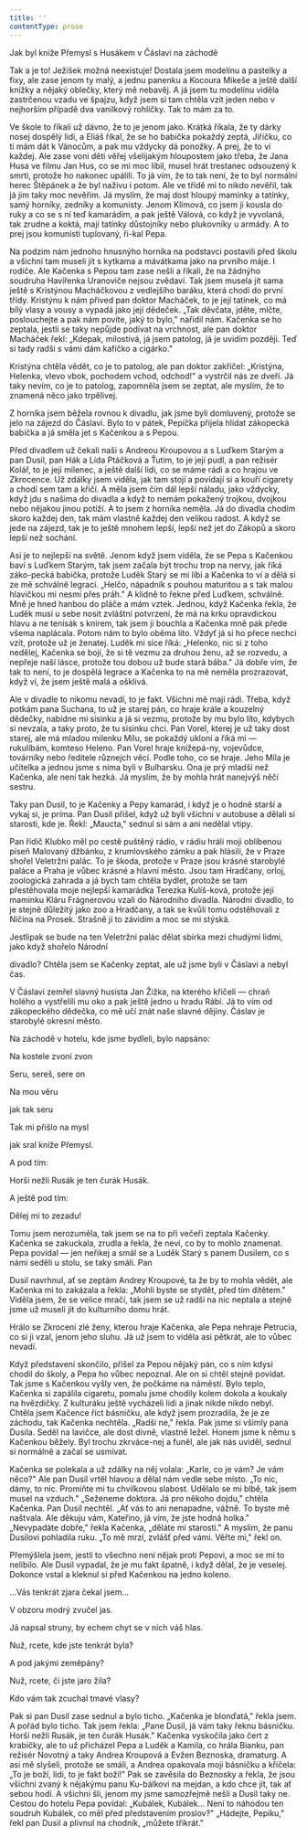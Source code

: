 ```yaml
---
title: ''
contentType: prose
---
```


<section>

Jak byl kníže Přemysl s Husákem v Čáslavi na záchodě 

Tak a je to! Ježíšek možná neexistuje! Dostala jsem modelínu a pastelky a fixy, ale zase jenom ty malý, a jednu panenku a Kocoura Mikeše a ještě další knížky a nějaký oblečky, který mě nebavěj. A já jsem tu modelínu viděla zastrčenou vzadu ve špajzu, když jsem si tam chtěla vzít jeden nebo v nejhorším případě dva vanilkový rohlíčky. Tak to mám za to.

Ve škole to říkali už dávno, že to je jenom jako. Krátká říkala, že ty dárky nosej dospělý lidi, a Eliáš říkal, že se ho babička pokaždý zeptá, Jiříčku, co ti mám dát k Vánocům, a pak mu vždycky dá ponožky. A prej, že to ví každej. Ale zase voni děti věřej všelijakým hloupostem jako třeba, že Jana Husa ve filmu Jan Hus, co se mi moc líbil, musel hrát trestanec odsouzený k smrti, protože ho nakonec upálili. To já vím, že to tak není, že to byl normální herec Štěpánek a že byl naživu i potom. Ale ve třídě mi to nikdo nevěřil, tak já jim taky moc nevěřím. Já myslím, že maj dost hloupý maminky a tatínky, samý horníky, zedníky a komunisty. Jenom Klímová, co jsem ji kousla do ruky a co se s ní teď kamarádím, a pak ještě Válová, co když je vyvolaná, tak zrudne a koktá, mají tatínky důstojníky nebo plukovníky u armády. A to prej jsou komunisti tuplovaný, ři-kal Pepa.

Na podzim nám jednoho hnusnýho horníka na podstavci postavili před školu a všichni tam museli jít s kytkama a mávátkama jako na prvního máje. I rodiče. Ale Kačenka s Pepou tam zase nešli a říkali, že na žádnýho soudruha Havířenka Uranoviče nejsou zvědaví. Tak jsem musela jít sama ještě s Kristýnou Macháčkovou z vedlejšího baráku, která chodí do první třídy. Kristýnu k nám přived pan doktor Macháček, to je její tatínek, co má bílý vlasy a vousy a vypadá jako její dědeček. „Tak děvčata, jděte, mlčte, poslouchejte a pak nám povíte, jaký to bylo," nařídil nám. Kačenka se ho zeptala, jestli se taky nepůjde podívat na vrchnost, ale pan doktor Macháček řekl: „Kdepak, milostivá, já jsem patolog, já je uvidím později. Teď si tady radši s vámi dám kafíčko a cigárko."

Kristýna chtěla vědět, co je to patolog, ale pan doktor zakřičel: „Kristýna, Helenka, vlevo vbok, pochodem vchod, odchod!" a vystrčil nás ze dveří. Já taky nevím, co je to patolog, zapomněla jsem se zeptat, ale myslím, že to znamená něco jako trpělivej.

Z horníka jsem běžela rovnou k divadlu, jak jsme byli domluvený, protože se jelo na zájezd do Čáslavi. Bylo to v pátek, Pepíčka přijela hlídat zákopecká babička a já směla jet s Kačenkou a s Pepou.

Před divadlem už čekali naši s Andreou Kroupovou a s Luďkem Starým a pan Dusil, pan Hák a Lída Ptáčková a Ťutim, to je její pudl, a pan režisér Kolář, to je její milenec, a ještě další lidi, co se máme rádi a co hrajou ve Zkrocence. Už zdálky jsem viděla, jak tam stojí a povídají si a kouří cigarety a chodí sem tam a křičí. A měla jsem čím dál lepší náladu, jako vždycky, když jdu s našima do divadla a když to nemám pokažený trojkou, dvojkou nebo nějakou jinou potíží. A to jsem z horníka neměla. Já do divadla chodím skoro každej den, tak mám vlastně každej den velikou radost. A když se jede na zájezd, tak je to ještě mnohem lepší, lepší než jet do Zákopů a skoro lepší než sochání.

Asi je to nejlepší na světě. Jenom když jsem viděla, že se Pepa s Kačenkou baví s Luďkem Starým, tak jsem začala být trochu trop na nervy, jak říká záko-pecká babička, protože Luděk Starý se mi líbí a Kačenka to ví a dělá si ze mě schválně legraci. „Helčo, nápadník s pouhou maturitou a s tak malou hlavičkou mi nesmí přes práh." A klidně to řekne před Luďkem, schválně. Mně je hned hanbou do pláče a mám vztek. Jednou, když Kačenka řekla, že Luděk musí u sebe nosit zvláštní potvrzení, že má na krku opravdickou hlavu a ne tenisák s knírem, tak jsem ji bouchla a Kačenka mně pak přede všema naplácala. Potom nám to bylo oběma líto. Vždyť já si ho přece nechci vzít, protože už je ženatej. Luděk mi sice říká: „Helenko, nic si z toho nedělej, Kačenka se bojí, že si tě vezmu za druhou ženu, až se rozvedu, a nepřeje naší lásce, protože tou dobou už bude stará bába." Já dobře vím, že tak to není, to je dospělá legrace a Kačenka to na mě neměla prozrazovat, když ví, že jsem ještě malá a ošklivá.

Ale v divadle to nikomu nevadí, to je fakt. Všichni mě mají rádi. Třeba, když potkám pana Suchana, to už je starej pán, co hraje krále a kouzelný dědečky, nabídne mi sisinku a já si vezmu, protože by mu bylo líto, kdybych si nevzala, a taky proto, že tu sisinku chci. Pan Vorel, kterej je už taky dost starej, ale má mladou milenku Mílu, se pokaždý ukloní a říká mi — rukulíbám, komteso Heleno. Pan Vorel hraje knížepá-ny, vojevůdce, továrníky nebo ředitele různejch věcí. Podle toho, co se hraje. Jeho Míla je učitelka a jednou jsme s nima byli v Bulharsku. Ona je prý mladší než Kačenka, ale není tak hezká. Já myslím, že by mohla hrát nanejvýš něčí sestru.

Taky pan Dusil, to je Kačenky a Pepy kamarád, i když je o hodně starší a vykaj si, je príma. Pan Dusil přišel, když už byli všichni v autobuse a dělali si starosti, kde je. Řekl: „Maucta," sednul si sám a ani nedělal vtipy.

Pan řidič Klubko měl po cestě puštěný rádio, v rádiu hráli moji oblíbenou píseň Malovaný džbánku, z krumlovského zámku a pak hlásili, že v Praze shořel Veletržní palác. To je škoda, protože v Praze jsou krásné starobylé paláce a Praha je vůbec krásné a hlavní město. Jsou tam Hradčany, orloj, zoologická zahrada a já bych tam chtěla bydlet, protože se tam přestěhovala moje nejlepší kamarádka Terezka Kulíš-ková, protože její maminku Kláru Frágnerovou vzali do Národního divadla. Národní divadlo, to je stejně důležitý jako zoo a Hradčany, a tak se kvůli tomu odstěhovali z Ničína na Prosek. Strašně jí to závidím a moc se mi stýská.

Jestlipak se bude na ten Veletržní palác dělat sbírka mezi chudými lidmi, jako když shořelo Národní

divadlo? Chtěla jsem se Kačenky zeptat, ale už jsme byli v Čáslavi a nebyl čas.

V Čáslavi zemřel slavný husista Jan Žižka, na kterého křičeli — chraň holého a vystřelili mu oko a pak ještě jedno u hradu Rábí. Já to vím od zákopeckého dědečka, co mě učí znát naše slavné dějiny. Čáslav je starobylé okresní město.

Na záchodě v hotelu, kde jsme bydleli, bylo napsáno:

Na kostele zvoní zvon

Seru, sereš, sere on

Na mou věru

jak tak seru

Tak mi přišlo na mysl

jak sral kníže Přemysl.

A pod tím:

Horší nežli Rusák je ten čurák Husák.

A ještě pod tím:

Dělej mi to zezadu!

Tomu jsem nerozuměla, tak jsem se na to při večeři zeptala Kačenky. Kačenka se zakuckala, zrudla a řekla, že neví, co by to mohlo znamenat. Pepa povídal — jen neřikej a smál se a Luděk Starý s panem Dusilem, co s námi seděli u stolu, se taky smáli. Pan

Dusil navrhnul, ať se zeptám Andrey Kroupové, ta že by to mohla vědět, ale Kačenka mi to zakázala a řekla: „Mohli byste se stydět, před tím dítětem." Viděla jsem, že se velice mračí, tak jsem se už radši na nic neptala a stejně jsme už museli jít do kulturního domu hrát.

Hrálo se Zkrocení zlé ženy, kterou hraje Kačenka, ale Pepa nehraje Petrucia, co si ji vzal, jenom jeho sluhu. Já už jsem to viděla asi pětkrát, ale to vůbec nevadí.

Když představení skončilo, přišel za Pepou nějaký pán, co s ním kdysi chodil do školy, a Pepa ho vůbec nepoznal. Ale on si chtěl stejně povídat. Tak jsme s Kačenkou vyšly ven, že počkáme na náměstí. Bylo teplo, Kačenka si zapálila cigaretu, pomalu jsme chodily kolem dokola a koukaly na hvězdičky. Z kulturáku ještě vycházeli lidi a jinak nikde nikdo nebyl. Chtěla jsem Kačence říct básničku, ale když jsem prozradila, že je ze záchodu, tak Kačenka nechtěla. „Radši ne," řekla. Pak jsme si všimly pana Dusila. Seděl na lavičce, ale dost divně, vlastně ležel. Honem jsme k němu s Kačenkou běžely. Byl trochu zkrváce-nej a funěl, ale jak nás uviděl, sednul si normálně a začal se usmívat.

Kačenka se polekala a už zdálky na něj volala: „Karle, co je vám? Je vám něco?" Ale pan Dusil vrtěl hlavou a dělal nám vedle sebe místo. „To nic, dámy, to nic. Promiňte mi tu chvilkovou slabost. Udělalo se mi blbě, tak jsem musel na vzduch." „Seženeme doktora. Já pro někoho dojdu," chtěla Kačenka. Pan Dusil nechtěl. „Ať vás to ani nenapadne, vážně. To byste mě naštvala. Ale děkuju vám, Kateřino, já vím, že jste hodná holka." „Nevypadáte dobře," řekla Kačenka, „děláte mi starosti." A myslím, že panu Dusilovi pohladila ruku. „To mě mrzí, zvlášť před vámi. Věřte mi," řekl on.

Přemýšlela jsem, jestli to všechno neni nějak proti Pepovi, a moc se mi to nelíbilo. Ale Dusil vypadal, že je mu fakt špatně, i když dělal, že je veselej. Dokonce vstal a kleknul si před Kačenkou na jedno koleno.

...Vás tenkrát zjara čekal jsem...

V obzoru modrý zvučel jas.

Já napsal struny, by echem chyt se v nich váš hlas.

Nuž, rcete, kde jste tenkrát byla?

A pod jakými zeměpány?

Nuž, rcete, čí jste jaro žila?

Kdo vám tak zcuchal tmavé vlasy?

Pak si pan Dusil zase sednul a bylo ticho. „Kačenka je blonďatá," řekla jsem. A pořád bylo ticho. Tak jsem řekla: „Pane Dusil, já vám taky řeknu básničku. Horší nežli Rusák, je ten čurák Husák." Kačenka vyskočila jako čert z krabičky, ale to už přicházel Pepa a Luděk a Kamila, co hrála Bianku, pan režisér Novotný a taky Andrea Kroupová a Evžen Beznoska, dramaturg. A asi mě slyšeli, protože se smáli, a Andrea opakovala moji básničku a křičela: „To je boží, lidi, to je fakt boží!" Pak se zavěsila do Beznosky a řekla, že jsou všichni zvaný k nějakýmu panu Ku-bálkovi na mejdan, a kdo chce jít, tak ať sebou hodí. A všichni šli, jenom my jsme samozřejmě nešli a Dusil taky ne. Cestou do hotelu Pepa povídal: „Kubálek, Kubálek... Není to náhodou ten soudruh Kubálek, co měl před představením proslov?" „Hádejte, Pepíku," řekl pan Dusil a plivnul na chodník, „můžete třikrát."

</section>
